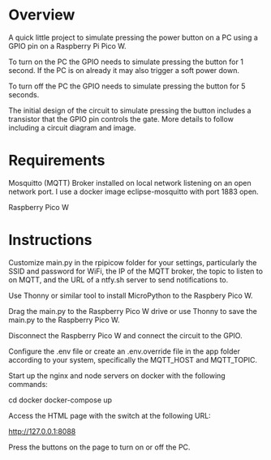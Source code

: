 # Overview

A quick little project to simulate pressing the power button on a PC using a GPIO pin on a Raspberry Pi Pico W.

To turn on the PC the GPIO needs to simulate pressing the button for 1 second.  If the PC is on already it may also trigger a soft power down.

To turn off the PC the GPIO needs to simulate pressing the button for 5 seconds.

The initial design of the circuit to simulate pressing the button includes a transistor that the GPIO pin controls the gate.  More details to follow including a circuit diagram and image.

# Requirements

Mosquitto (MQTT) Broker installed on local network listening on an open network port.  I use a docker image eclipse-mosquitto with port 1883 open.

Raspberry Pico W

# Instructions

Customize main.py in the rpipicow folder for your settings, particularly the SSID and password for WiFi, the IP of the MQTT broker, the topic to listen to on MQTT, and the URL of a ntfy.sh server to send notifications to.

Use Thonny or similar tool to install MicroPython to the Raspbery Pico W.

Drag the main.py to the Raspberry Pico W drive or use Thonny to save the main.py to the Raspberry Pico W.

Disconnect the Raspberry Pico W and connect the circuit to the GPIO.

Configure the .env file or create an .env.override file in the app folder according to your system, specifically the MQTT_HOST and MQTT_TOPIC.

Start up the nginx and node servers on docker with the following commands:

cd docker
docker-compose up

Access the HTML page with the switch at the following URL:

http://127.0.0.1:8088

Press the buttons on the page to turn on or off the PC.




